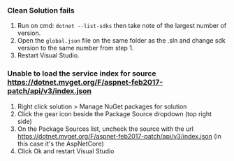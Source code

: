 ### Clean Solution fails

1. Run on cmd: ``dotnet --list-sdks`` then take note of the largest number of version.
2. Open the ``global.json`` file on the same folder as the .sln and change sdk version to the same number from step 1.
3. Restart Visual Studio.

### Unable to load the service index for source https://dotnet.myget.org/F/aspnet-feb2017-patch/api/v3/index.json

1. Right click solution > Manage NuGet packages for solution
2. Click the gear icon beside the Package Source dropdown (top right side)
3. On the Package Sources list, uncheck the source with the url https://dotnet.myget.org/F/aspnet-feb2017-patch/api/v3/index.json (in this case it's the AspNetCore)
4. Click Ok and restart Visual Studio
